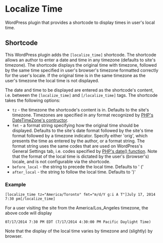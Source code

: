 Localize Time
=============

WordPress plugin that provides a shortcode to display times in user's local time.

## Shortcode

This WordPress plugin adds the `[localize_time]` shortcode. The shortcode allows an author
to enter a date and time in any timezone (defaults to site's timezone). The shortcode displays
the original time with timezone, followed by the same time specified in user's browser's
timezone formatted correctly for the user's locale. If the original time is in the same
timezone as the user's timezone the local time is not displayed.

The date and time to be displayed are entered as the shortcode's content, i.e. between the
`[localize_time]` and `[/localize_time]` tags. The shortcode takes the following options:

+ `tz` - the timezone the shortcode's content is in. Defaults to the site's timezone.
  Timezones are specified in any format recognized by
  [PHP's DateTimeZone's contructor](http://www.php.net/manual/en/timezones.php).
+ `fmt` - a format string specifying how the original time should be displayed.
  Defaults to the site's date format followed by the site's time format followed by a
  timezone indicator. Specify either 'orig', which presents the time as entered by the
  author, or a format string. The format string uses the same codes that are used on
  WordPress's General Settings tab, i.e. codes specified by
  [PHP's date() function](http://php.net/manual/en/function.date.php).
  Note that the format of the local time is dictated by the user's (browser's) locale,
  and is not configurable via the shortcode.
+ `before_local` - the string to precede the local time. Defaults to ' ('
+ `after_local`  - the string to follow  the local time. Defaults to ')'

### Example

```
[localize_time tz="America/Toronto" fmt="m/d/Y g:i A T"]July 17, 2014 7:30 pm[/localize_time]
```

For a user visiting the site from the America/Los_Angeles timezone, the above code will display

```
07/17/2014 7:30 PM EDT (7/17/2014 4:30:00 PM Pacific Daylight Time)
```

Note that the display of the local time varies by timezone and (slightly) by browser.
